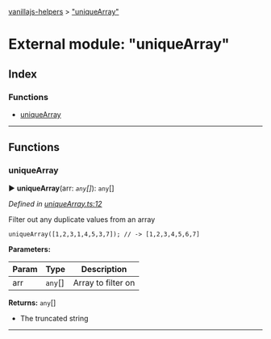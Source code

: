 [vanillajs-helpers](../README.md) > ["uniqueArray"](../modules/_uniquearray_.md)



# External module: "uniqueArray"

## Index

### Functions

* [uniqueArray](_uniquearray_.md#uniquearray)



---
## Functions
<a id="uniquearray"></a>

###  uniqueArray

► **uniqueArray**(arr: *`any`[]*): `any`[]



*Defined in [uniqueArray.ts:12](https://github.com/Tokimon/vanillajs-helpers/blob/17062f0/uniqueArray.ts#L12)*



Filter out any duplicate values from an array

    uniqueArray([1,2,3,1,4,5,3,7]); // -> [1,2,3,4,5,6,7]


**Parameters:**

| Param | Type | Description |
| ------ | ------ | ------ |
| arr | `any`[]   |  Array to filter on |





**Returns:** `any`[]
- The truncated string






___


